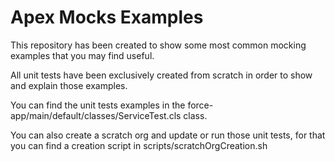 # Apex Mocks Examples

This repository has been created to show some most common mocking examples that you may find useful.

All unit tests have been exclusively created from scratch in order to show and explain those examples.

You can find the unit tests examples in the force-app/main/default/classes/ServiceTest.cls class.

You can also create a scratch org and update or run those unit tests, for that you can find a creation script in scripts/scratchOrgCreation.sh
